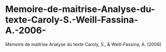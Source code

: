 # Memoire-de-maitrise-Analyse-du-texte-Caroly-S.-Weill-Fassina-A.-2006-
Memoire de maitrise Analyse du texte Caroly, S., &amp; Weill-Fassina, A. (2006)
